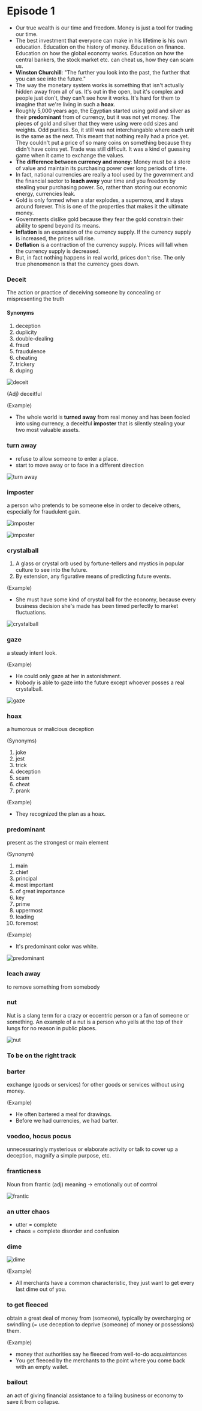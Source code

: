 # Episode 1
- Our true wealth is our time and freedom. Money is just a tool for trading our time.
- The best investment that everyone can make in his lifetime is his own education. Education on the history of money. Education on finance. Education on how the global economy works. Education on how the central bankers, the stock market etc. can cheat us, how they can scam us.
- **Winston Churchill**: "The further you look into the past, the further that you can see into the future."
- The way the monetary system works is something that isn't actually hidden away from all of us. It's out in the open, but it's complex and people just don't, they can't see how it works. It's hard for them to imagine that we're living in such a **hoax**.
- Roughly 5,000 years ago, the Egyptian started using gold and silver as their **predominant** from of currency, but it was not yet money. The pieces of gold and silver that they were using were odd sizes and weights. Odd purities. So, it still was not interchangable where each unit is the same as the next. This meant that nothing really had a price yet. They couldn't put a price of so many coins on something because they didn't have coins yet. Trade was still difficult. It was a kind of guessing game when it came to exchange the values.
- **The difference between currency and money**: Money must be a store of value and maintain its purchasing power over long periods of time.
- In fact, national currencies are really a tool used by the government and the financial sector to **leach away** your time and you freedom by stealing your purchasing power. So, rather than storing our economic energy, currencies leak.
- Gold is only formed when a star explodes, a supernova, and it stays around forever. This is one of the properties that makes it the ultimate money.
- Governments dislike gold because they fear the gold constrain their ability to spend beyond its means.
- **Inflation** is an expansion of the currency supply. If the currency supply is increased, the prices will rise.
- **Deflation** is a contraction of the currency supply. Prices will fall when the currency supply is decreased.
- But, in fact nothing happens in real world, prices don't rise. The only true phenomenon is that the currency goes down.


### Deceit
The action or practice of deceiving someone by concealing or mispresenting the truth

#### Synonyms
1. deception
2. duplicity
3. double-dealing
4. fraud
5. fraudulence
6. cheating
7. trickery
8. duping

![deceit](../img/deceit.png)

(Adj) deceitful

(Example)
- The whole world is **turned away** from real money and has been fooled into using currency, a deceitful **imposter** that is silently stealing your two most valuable assets.

### turn away
- refuse to allow someone to enter a place.
- start to move away or to face in a different direction

![turn away](../img/turn_away.png)

### imposter
a person who pretends to be someone else in order to deceive others, especially for fraudulent gain.

![imposter](../img/imposter.png)

![imposter](../img/imposter_mouse.png)

### crystalball
1. A glass or crystal orb used by fortune-tellers and mystics in popular culture to see into the future.
2. By extension, any figurative means of predicting future events.

(Example)
- She must have some kind of crystal ball for the economy, because every business decision she's made has been timed perfectly to market fluctuations.

![crystalball](../img/crystalball.jpg)

### gaze
a steady intent look.

(Example)
- He could only gaze at her in astonishment.
- Nobody is able to gaze into the future except whoever posses a real crystalball.

![gaze](../img/gaze.jpg)

### hoax
a humorous or malicious deception

(Synonyms)
1. joke
2. jest
3. trick
4. deception
5. scam
6. cheat
7. prank

(Example)
- They recognized the plan as a hoax.

### predominant
present as the strongest or main element

(Synonym)
1. main
2. chief
3. principal
4. most important
5. of great importance
6. key
7. prime
8. uppermost
9. leading
10. foremost

(Example)
- It's predominant color was white.

![predominant](../img/predominant.png)

### leach away
to remove something from somebody

### nut
Nut is a slang term for a crazy or eccentric person or a fan of someone or something. An example of a nut is a person who yells at the top of their lungs for no reason in public places.

![nut](../img/nut.png)

### To be on the right track


### barter
exchange (goods or services) for other goods or services without using money.

(Example)
- He often bartered a meal for drawings.
- Before we had currencies, we had barter.


### voodoo, hocus pocus
unnecessaringly mysterious or elaborate activity or talk to cover up a deception, magnify a simple purpose, etc.

### franticness
Noun from frantic (adj) meaning -> emotionally out of control

![frantic](../img/frantic.png)

### an utter chaos
- utter = complete
- chaos = complete disorder and confusion

### dime

![dime](../img/dime].jpg)

(Example)
- All merchants have a common characteristic, they just want to get every last dime out of you.

### to get fleeced
obtain a great deal of money from (someone), typically by overcharging or swindling (= use deception to deprive (someone) of money or possessions) them.

(Example)
- money that authorities say he fleeced from well-to-do acquaintances
- You get fleeced by the merchants to the point where you come back with an empty wallet.

### bailout
an act of giving financial assistance to a failing business or economy to save it from collapse.